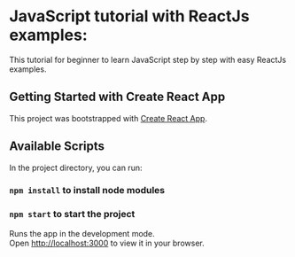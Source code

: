 # JavaScript tutorial with ReactJs examples:

This tutorial for beginner to learn JavaScript step by step with easy ReactJs examples.

## Getting Started with Create React App

This project was bootstrapped with [Create React App](https://github.com/facebook/create-react-app).

## Available Scripts

In the project directory, you can run:

### `npm install` to install node modules

### `npm start` to start the project

Runs the app in the development mode.\
Open [http://localhost:3000](http://localhost:3000) to view it in your browser.
